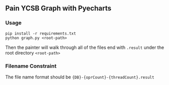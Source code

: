 ## Pain YCSB Graph with Pyecharts

### Usage

```
pip install -r requirements.txt
python graph.py <root-path>
```

Then the painter will walk through all of the files end with `.result` under the root directory `<root-path>`

### Filename Constraint

The file name format should be `{DB}-{oprCount}-{threadCount}.result`

